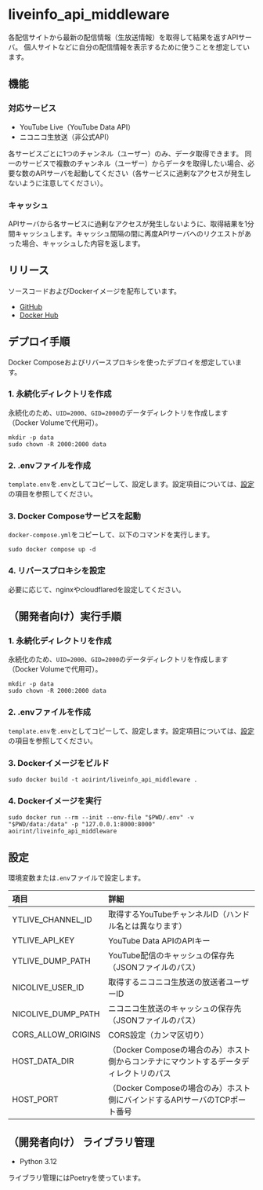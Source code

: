 # liveinfo_api_middleware

各配信サイトから最新の配信情報（生放送情報）を取得して結果を返すAPIサーバ。
個人サイトなどに自分の配信情報を表示するために使うことを想定しています。

## 機能

### 対応サービス

- YouTube Live（YouTube Data API）
- ニコニコ生放送（非公式API）

各サービスごとに1つのチャンネル（ユーザー）のみ、データ取得できます。
同一のサービスで複数のチャンネル（ユーザー）からデータを取得したい場合、必要な数のAPIサーバを起動してください（各サービスに過剰なアクセスが発生しないように注意してください）。

### キャッシュ

APIサーバから各サービスに過剰なアクセスが発生しないように、取得結果を1分間キャッシュします。キャッシュ間隔の間に再度APIサーバへのリクエストがあった場合、キャッシュした内容を返します。

## リリース

ソースコードおよびDockerイメージを配布しています。

- [GitHub](https://github.com/aoirint/liveinfo_api_middleware)
- [Docker Hub](https://hub.docker.com/r/aoirint/liveinfo_api_middleware)

## デプロイ手順

Docker Composeおよびリバースプロキシを使ったデプロイを想定しています。

### 1. 永続化ディレクトリを作成

永続化のため、`UID=2000`、`GID=2000`のデータディレクトリを作成します（Docker Volumeで代用可）。

```shell
mkdir -p data
sudo chown -R 2000:2000 data
```

### 2. .envファイルを作成

`template.env`を`.env`としてコピーして、設定します。設定項目については、[設定](#設定)の項目を参照してください。

### 3. Docker Composeサービスを起動

`docker-compose.yml`をコピーして、以下のコマンドを実行します。

```shell
sudo docker compose up -d
```

### 4. リバースプロキシを設定

必要に応じて、nginxやcloudflaredを設定してください。

## （開発者向け）実行手順

### 1. 永続化ディレクトリを作成

永続化のため、`UID=2000`、`GID=2000`のデータディレクトリを作成します（Docker Volumeで代用可）。

```shell
mkdir -p data
sudo chown -R 2000:2000 data
```

### 2. .envファイルを作成

`template.env`を`.env`としてコピーして、設定します。設定項目については、[設定](#設定)の項目を参照してください。

### 3. Dockerイメージをビルド

```shell
sudo docker build -t aoirint/liveinfo_api_middleware .
```

### 4. Dockerイメージを実行

```shell
sudo docker run --rm --init --env-file "$PWD/.env" -v "$PWD/data:/data" -p "127.0.0.1:8000:8000" aoirint/liveinfo_api_middleware
```

## 設定

環境変数または`.env`ファイルで設定します。

|項目|詳細|
|:--|:--|
|YTLIVE_CHANNEL_ID|取得するYouTubeチャンネルID（ハンドル名とは異なります）|
|YTLIVE_API_KEY|YouTube Data APIのAPIキー|
|YTLIVE_DUMP_PATH|YouTube配信のキャッシュの保存先（JSONファイルのパス）|
|NICOLIVE_USER_ID|取得するニコニコ生放送の放送者ユーザーID|
|NICOLIVE_DUMP_PATH|ニコニコ生放送のキャッシュの保存先（JSONファイルのパス）|
|CORS_ALLOW_ORIGINS|CORS設定（カンマ区切り）|
|HOST_DATA_DIR|（Docker Composeの場合のみ）ホスト側からコンテナにマウントするデータディレクトリのパス|
|HOST_PORT|（Docker Composeの場合のみ）ホスト側にバインドするAPIサーバのTCPポート番号|

## （開発者向け） ライブラリ管理

- Python 3.12

ライブラリ管理にはPoetryを使っています。
